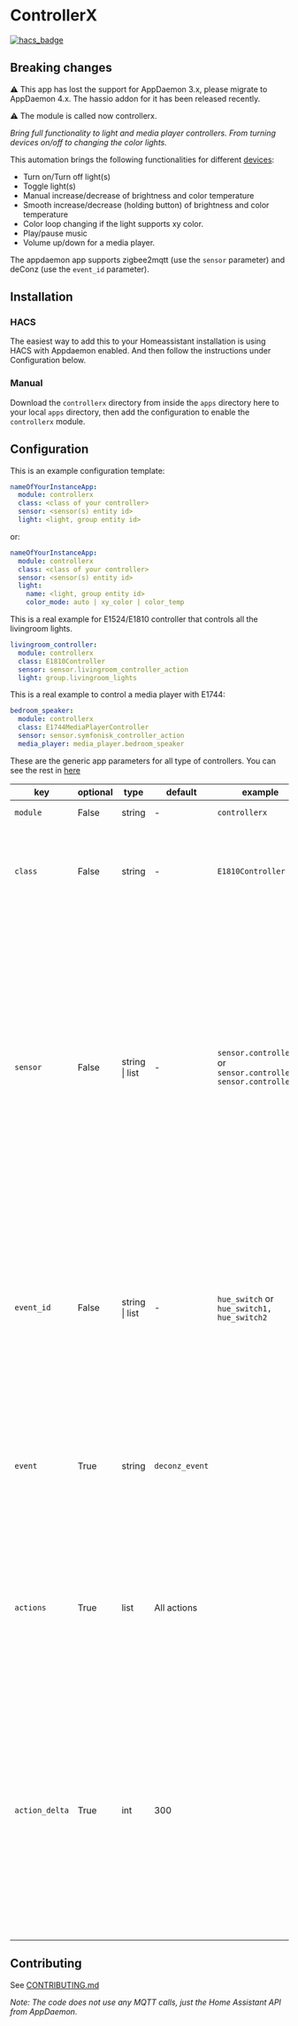 # ControllerX

[![hacs_badge](https://img.shields.io/badge/HACS-Default-orange.svg?style=for-the-badge)](https://github.com/hacs/integration)

## Breaking changes

:warning: This app has lost the support for AppDaemon 3.x, please migrate to AppDaemon 4.x. The hassio addon for it has been released recently.

:warning: The module is called now controllerx.

_Bring full functionality to light and media player controllers. From turning devices on/off to changing the color lights._

This automation brings the following functionalities for different [devices](https://github.com/xaviml/controllerx/wiki/Supported-controllers):

- Turn on/Turn off light(s)
- Toggle light(s)
- Manual increase/decrease of brightness and color temperature
- Smooth increase/decrease (holding button) of brightness and color temperature
- Color loop changing if the light supports xy color.
- Play/pause music
- Volume up/down for a media player.

The appdaemon app supports zigbee2mqtt (use the `sensor` parameter) and deConz (use the `event_id` parameter).

## Installation

### HACS

The easiest way to add this to your Homeassistant installation is using HACS with Appdaemon enabled. And then follow the instructions under Configuration below.

### Manual

Download the `controllerx` directory from inside the `apps` directory here to your local `apps` directory, then add the configuration to enable the `controllerx` module.

## Configuration

This is an example configuration template:

```yaml
nameOfYourInstanceApp:
  module: controllerx
  class: <class of your controller>
  sensor: <sensor(s) entity id>
  light: <light, group entity id>
```

or:

```yaml
nameOfYourInstanceApp:
  module: controllerx
  class: <class of your controller>
  sensor: <sensor(s) entity id>
  light:
    name: <light, group entity id>
    color_mode: auto | xy_color | color_temp
```

This is a real example for E1524/E1810 controller that controls all the livingroom lights.

```yaml
livingroom_controller:
  module: controllerx
  class: E1810Controller
  sensor: sensor.livingroom_controller_action
  light: group.livingroom_lights
```

This is a real example to control a media player with E1744:

```yaml
bedroom_speaker:
  module: controllerx
  class: E1744MediaPlayerController
  sensor: sensor.symfonisk_controller_action
  media_player: media_player.bedroom_speaker
```

These are the generic app parameters for all type of controllers. You can see the rest in [here](https://github.com/xaviml/controllerx/wiki/Controller-types)

| key            | optional | type           | default        | example                                                         | description                                                                                                                                                                                                                                                                                                            |
| -------------- | -------- | -------------- | -------------- | --------------------------------------------------------------- | ---------------------------------------------------------------------------------------------------------------------------------------------------------------------------------------------------------------------------------------------------------------------------------------------------------------------- |
| `module`       | False    | string         | -              | `controllerx`                                                   | The Python module                                                                                                                                                                                                                                                                                                      |
| `class`        | False    | string         | -              | `E1810Controller`                                               | The Python class. Check the classes for each controller on the [supported controllers](https://github.com/xaviml/controllerx/wiki/Supported-controllers) page.                                                                                                                                                         |
| `sensor`       | False    | string \| list | -              | `sensor.controller` or `sensor.controller1, sensor.controller2` | The sensor(s) entity id from HA. Note that for IKEA E1524/E1810 it finishes with "\_action" by default and for IKEA E1743 with "\_click". `sensor` and `event_id` cannot be used together. This attribute could be used for devices integrated with zigbee2mqtt. This can be also sent as list on the YAML (using "-") |
| `event_id`     | False    | string \| list | -              | `hue_switch` or `hue_switch1, hue_switch2`                      | The event id(s). `sensor` and `event_id` cannot be used together. This attribute could be used for devices integrated with deConz. This can be also sent as list on the YAML (using "-")                                                                                                                               |
| `event`        | True     | string         | `deconz_event` |                                                                 | The event feature was meant to be used for devices integrated with deConz, but the event can be overwritten for other use cases.                                                                                                                                                                                       |
| `actions`      | True     | list           | All actions    |                                                                 | This is a list of actions to be included and controlled by the app. To see which actions has each controller check the [supported controllers](https://github.com/xaviml/controllerx/wiki/Supported-controllers) page                                                                                                  |
| `action_delta` | True     | int            | 300            |                                                                 | This is the threshold time between the previous action and the next one (being the same action). If the time difference between the two actions is less than this attribute, then the action won't be called. I recommend changing this if you see the same action being called twice.                                 |

## Contributing

See [CONTRIBUTING.md](/CONTRIBUTING.md)

_Note: The code does not use any MQTT calls, just the Home Assistant API from AppDaemon._
